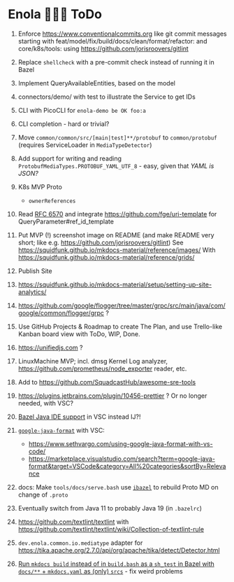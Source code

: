 <!--
    SPDX-License-Identifier: Apache-2.0

    Copyright 2023 The Enola <https://enola.dev> Authors

    Licensed under the Apache License, Version 2.0 (the "License");
    you may not use this file except in compliance with the License.
    You may obtain a copy of the License at

        https://www.apache.org/licenses/LICENSE-2.0

    Unless required by applicable law or agreed to in writing, software
    distributed under the License is distributed on an "AS IS" BASIS,
    WITHOUT WARRANTIES OR CONDITIONS OF ANY KIND, either express or implied.
    See the License for the specific language governing permissions and
    limitations under the License.
-->

# Enola 🕵🏾‍♀️ ToDo

1. Enforce https://www.conventionalcommits.org like git commit messages
   starting with feat/model/fix/build/docs/clean/format/refactor: and core/k8s/tools:
   using https://github.com/jorisroovers/gitlint

1. Replace `shellcheck` with a pre-commit check instead of running it in Bazel

1. Implement QueryAvailableEntities, based on the model
1. connectors/demo/ with test to illustrate the Service to get IDs
1. CLI with PicoCLI for `enola-demo be OK foo:a`
1. CLI completion - hard or trivial?

1. Move `common/common/src/[main|test]**/protobuf` to `common/protobuf` (requires ServiceLoader in `MediaTypeDetector`)

1. Add support for writing and reading `ProtobufMediaTypes.PROTOBUF_YAML_UTF_8` - easy, given that _YAML is JSON?_

1. K8s MVP Proto

    - `ownerReferences`

1. Read [RFC 6570](https://www.rfc-editor.org/rfc/rfc6570) and integrate https://github.com/fge/uri-template for QueryParameter#ref_id_template

1. Put MVP (!) screenshot image on README (and make README very short; like e.g. https://github.com/jorisroovers/gitlint)
   See https://squidfunk.github.io/mkdocs-material/reference/images/
   With https://squidfunk.github.io/mkdocs-material/reference/grids/

1. Publish Site
1. https://squidfunk.github.io/mkdocs-material/setup/setting-up-site-analytics/

1. https://github.com/google/flogger/tree/master/grpc/src/main/java/com/google/common/flogger/grpc ?

1. Use GitHub Projects & Roadmap to create The Plan, and use Trello-like Kanban board view with ToDo, WIP, Done.

1. https://unifiedjs.com ?

1. LinuxMachine MVP; incl. dmsg Kernel Log analyzer, https://github.com/prometheus/node_exporter reader, etc.

1. Add to https://github.com/SquadcastHub/awesome-sre-tools

1. https://plugins.jetbrains.com/plugin/10456-prettier ? Or no longer needed, with VSC?
1. [Bazel Java IDE support](https://github.com/vorburger/LearningBazel/blob/develop/ToDo.md) in VSC instead IJ?!
1. [`google-java-format`](https://github.com/google/google-java-format) with VSC:

    - https://www.sethvargo.com/using-google-java-format-with-vs-code/
    - https://marketplace.visualstudio.com/search?term=google-java-format&target=VSCode&category=All%20categories&sortBy=Relevance

1. docs: Make `tools/docs/serve.bash` use [`ibazel`](https://github.com/bazelbuild/bazel-watcher) to rebuild Proto MD on change of `.proto`

1. Eventually switch from Java 11 to probably Java 19 (in `.bazelrc`)

1. https://github.com/textlint/textlint with https://github.com/textlint/textlint/wiki/Collection-of-textlint-rule

1. `dev.enola.common.io.mediatype` adapter for https://tika.apache.org/2.7.0/api/org/apache/tika/detect/Detector.html

1. [Run `mkdocs build` instead of in `build.bash` as a `sh_test` in Bazel with `docs/**` + `mkdocs.yaml` as (only) `srcs`](https://github.com/enola-dev/enola/compare/main...vorburger:enola:mkdocs_build_test) - fix weird problems
